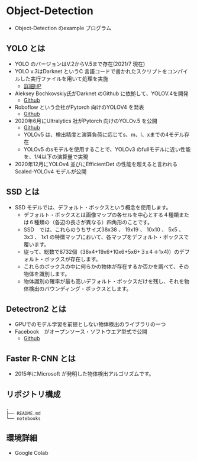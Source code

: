 # Object-Detection

- Object-Detection のexample プログラム

## YOLO とは

- YOLO のバージョンはV.2からV.5まで存在(2021/7 現在)
- YOLO v.3はDarknet というC 言語コードで書かれたスクリプトをコンパイルした実行ファイルを用いて処理を実施
  - [詳細HP](https://pjreddie.com/)
- Aleksey Bochkovskiy氏がDarknet のGithub に依拠して、YOLOV.4を開発
  - [Github](github.com/AlexeyAB/darknet)
- Roboflow という会社がPytorch 向けのYOLOV4 を発表
  - [Github](https://github.com/roboflow-ai/pytorch-YOLOv4)
- 2020年6月にUltralytics 社がPytorch 向けのYOLOv.5 を公開
  - [Github](https://github.com/ultralytics/yolov5)
  - YOLOv5 は、検出精度と演算負荷に応じてs、m、l、xまでの4モデル存在
  - YOLOv5 のsモデルを使用することで、YOLOv3 のfullモデルに近い性能を、1/4以下の演算量で実現
- 2020年12月にYOLOv4 並びにEfficientDet の性能を超えると言われる Scaled-YOLOv4 モデルが公開

## SSD とは

- SSD モデルでは、デフォルト・ボックスという概念を使用します。
  - デフォルト・ボックスとは画像マップの各セルを中心とする４種類または６種類の（各辺の長さが異なる）四角形のことです。
  - SSD　では、これらのうちサイズ38x38 、 19x19 、 10x10 、 5x5 、3x3 、 1x1 の特徴マップにおいて、各マップをデフォルト・ボックスで覆います。 
  - 従って、総数で8732個（38x4+19x6+10x6+5x6+３x４＋1x4)）のデフォルト・ボックスが存在します。
  - これらのボックスの中に何らかの物体が存在するか否かを調べて、その物体を識別します。
  - 物体識別の確率が最も高いデフォルト・ボックスだけを残し、それを物体検出のバウンディング・ボックスとします。

## Detectron2 とは

- GPUでのモデル学習を前提としない物体検出のライブラリの一つ
- Facebook　がオープンソース・ソフトウエア型式で公開
  - [Github](https://github.com/facebookresearch/detectron2)

## Faster R-CNN とは

- 2015年にMicrosoft が発明した物体検出アルゴリズムです。

## リポジトリ構成

```
.
├── README.md
└── notebooks
```

## 環境詳細

- Google Colab
